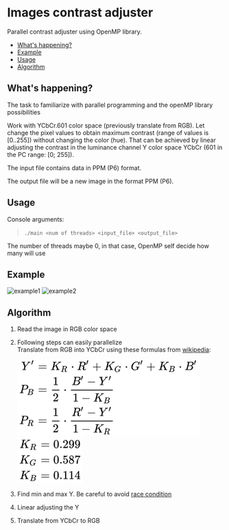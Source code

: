# Images contrast adjuster
Parallel contrast adjuster using OpenMP library.

* [What's happening?](#what-s-happening-)
* [Example](#example)
* [Usage](#usage)
* [Algorithm](#algorithm)

## What's happening?
The task to familiarize with parallel programming and the openMP library possibilities

Work with YCbCr.601 color space (previously translate from RGB).
Let change the pixel values to obtain maximum contrast (range of values is [0..255]) without changing the color (hue).
That can be achieved by linear adjusting the contrast in the luminance channel Y color space YCbCr (601 in the PC range: [0; 255]).

The input file contains data in PPM (P6) format.

The output file will be a new image in the format PPM (P6).

## Usage
Console arguments:
> `./main <num of threads> <input_file> <output_file>`

The number of threads maybe 0, in that case, OpenMP self decide how many will use

## Example

![example1](.github/images/example1.jpg)
![example2](.github/images/example2.jpg)

## Algorithm

1. Read the image in RGB color space
2. Following steps can easily parallelize   
   Translate from RGB into YCbCr using these formulas from [wikipedia](https://en.wikipedia.org/wiki/YCbCr):
   
   ![Formula](./.github/images/formula1.svg)   
   ![Constants](./.github/images/formula2.svg)
3. Find min and max Y. Be careful to avoid [race condition](https://en.wikipedia.org/wiki/Race_condition)
4. Linear adjusting the Y
5. Translate from YCbCr to RGB
